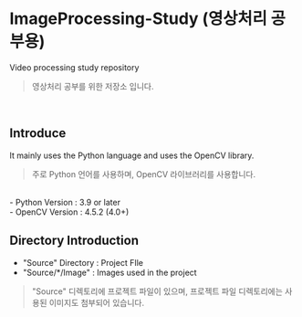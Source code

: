 # ImageProcessing-Study (영상처리 공부용)
Video processing study repository <br/>
> 영상처리 공부를 위한 저장소 입니다. 
<br/>

## Introduce
It mainly uses the Python language and uses the OpenCV library.
> 주로 Python 언어를 사용하며, OpenCV 라이브러리를 사용합니다. 
<br/>
- Python Version : 3.9 or later<br/>
- OpenCV Version : 4.5.2 (4.0+)
<br/>

## Directory Introduction
- "Source" Directory : Project FIle<br/>
- "Source/*/Image" : Images used in the project
> "Source" 디렉토리에 프로젝트 파일이 있으며, 프로젝트 파일 디렉토리에는 사용된 이미지도 첨부되어 있습니다. 
<br/>
